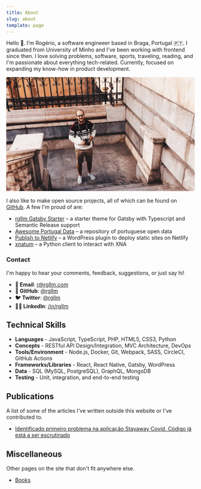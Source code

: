 ```yaml
---
title: About
slug: about
template: page
---
```


Hello 👋. I’m Rogério, a software engineeer based in Braga, Portugal 🇵🇹. I graduated from University of Minho and I've been working with frontend since then. I love solving problems, software, sports, traveling, reading, and I'm passionate about everything tech-related. Currently, focused on expanding my know-how in product development.

![Me](../images/rogerio-full.jpg)

I also like to make open source projects, all of which can be found on [GitHub](https://github.com/rgllm/). A few I'm proud of are:

- [rgllm Gatsby Starter](https://github.com/rgllm/rgllm-gatsby-starter) – a starter theme for Gatsby with Typescript and Semantic Release support
- [Awesome Portugal Data](https://github.com/rgllm/awesome-portugal-data/) – a repository of portuguese open data
- [Publish to Netlify](https://wordpress.org/plugins/publish-to-netlify/) – a WordPress plugin to deploy static sites on Netlify
- [xnatum](https://pypi.org/project/xnatum/) – a Python client to interact with XNA

### Contact

I'm happy to hear your comments, feedback, suggestions, or just say hi!

- **📧 Email**: [r@rgllm.com](mailto:r[AT]rgllm[DOT]com)
- **🐙 GitHub**: [@rgllm](https://github.com/rgllm/)
- **🐦 Twitter**: [@rgllm](https://twitter.com/rgllm/)
- **🧑‍💼 LinkedIn**: [/in/rgllm](https://linkedin.com/in/rgllm/)

## Technical Skills

- **Languages** - JavaScript, TypeScript, PHP, HTML5, CSS3, Python
- **Concepts** - RESTful API Design/Integration, MVC Architecture, DevOps
- **Tools/Environment** - Node.js, Docker, Git, Webpack, SASS, CircleCI, GitHub Actions
- **Frameworks/Libraries** - React, React Native, Gatsby, WordPress
- **Data** - SQL (MySQL, PostgreSQL), GraphQL, MongoDB
- **Testing** - Unit, integration, and end-to-end testing

## Publications

A list of some of the articles I've written outside this website or I've contributed to.

- [Identificado primeiro problema na aplicação Stayaway Covid. Código já está a ser escrutinado](https://visao.sapo.pt/exameinformatica/noticias-ei/software/2020-07-30-identificado-problema-aplicacao-stayaway-covid/)

## Miscellaneous

Other pages on the site that don't fit anywhere else.

- [Books](https://rgllm.com/books/)
